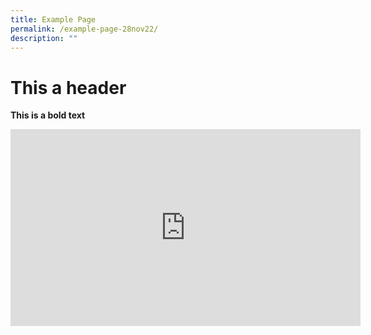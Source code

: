 ```yaml
---
title: Example Page
permalink: /example-page-28nov22/
description: ""
---
```

# This a header

**This is a bold text**

<iframe width="560" height="315" src="https://www.youtube.com/embed/jLRROkGGBfM" title="YouTube video player" frameborder="0" allow="accelerometer; autoplay; clipboard-write; encrypted-media; gyroscope; picture-in-picture" allowfullscreen></iframe>
